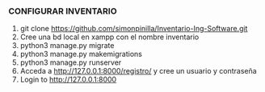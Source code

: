 ### CONFIGURAR INVENTARIO


1. git clone https://github.com/simonpinilla/Inventario-Ing-Software.git
2. Cree una bd local  en xampp con el nombre inventario
3. python3 manage.py migrate
4. python3 manage.py makemigrations
5. python3 manage.py runserver
6.  Acceda a http://127.0.0.1:8000/registro/ y cree un usuario y contraseña
7. Login to http://127.0.0.1:8000
